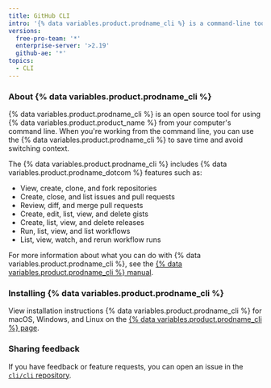 ```yaml
---
title: GitHub CLI
intro: '{% data variables.product.prodname_cli %} is a command-line tool that brings pull requests, issues, workflows, and other {% data variables.product.product_name %} features to the terminal, without requiring you to switch contexts out of your work'
versions:
  free-pro-team: '*'
  enterprise-server: '>2.19'
  github-ae: '*'
topics:
  - CLI
---
```


### About {% data variables.product.prodname_cli %}

{% data variables.product.prodname_cli %} is an open source tool for using {% data variables.product.product_name %} from your computer's command line. When you're working from the command line, you can use the {% data variables.product.prodname_cli %} to save time and avoid switching context.

The {% data variables.product.prodname_cli %} includes {% data variables.product.prodname_dotcom %} features such as:

- View, create, clone, and fork repositories
- Create, close, and list issues and pull requests
- Review, diff, and merge pull requests
- Create, edit, list, view, and delete gists
- Create, list, view, and delete releases
- Run, list, view, and list workflows
- List, view, watch, and rerun workflow runs

For more information about what you can do with {% data variables.product.prodname_cli %}, see the [{% data variables.product.prodname_cli %} manual](https://cli.github.com/manual).

### Installing {% data variables.product.prodname_cli %}

View installation instructions {% data variables.product.prodname_cli %} for macOS, Windows, and Linux on the [{% data variables.product.prodname_cli %} page](https://cli.github.com).

### Sharing feedback

If you have feedback or feature requests, you can open an issue in the [`cli/cli` repository](https://github.com/cli/cli).

